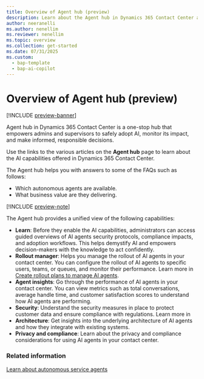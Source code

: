 ```yaml
---
title: Overview of Agent hub (preview)
description: Learn about the Agent hub in Dynamics 365 Contact Center and how it helps you manage all your autonomous agents in one place.
author: neeranelli
ms.author: nenellim
ms.reviewer: nenellim
ms.topic: overview 
ms.collection: get-started 
ms.date: 07/31/2025
ms.custom: 
  - bap-template
  - bap-ai-copilot
---
```


# Overview of Agent hub (preview)

[!INCLUDE [preview-banner](~/../shared-content/shared/preview-includes/preview-banner.md)]

Agent hub in Dynamics 365 Contact Center is a one-stop hub that empowers admins and supervisors to safely adopt AI, monitor its impact, and make informed, responsible decisions.

Use the links to the various articles on the **Agent hub** page to learn about the AI capabilities offered in Dynamics 365 Contact Center.

The Agent hub helps you with answers to some of the FAQs such as follows:

- Which autonomous agents are available.
- What business value are they delivering.

[!INCLUDE [preview-note](~/../shared-content/shared/preview-includes/preview-note-d365.md)]

The Agent hub provides a unified view of the following capabilities:

- **Learn**: Before they enable the AI capabilities, administrators can access guided overviews of AI agents security protocols, compliance impacts, and adoption workflows. This helps demystify AI and empowers decision-makers with the knowledge to act confidently.
- **Rollout manager**: Helps you manage the rollout of AI agents in your contact center. You can configure the rollout of AI agents to specific users, teams, or queues, and monitor their performance. Learn more in [Create rollout plans to manage AI agents](create-rollout-plans.md).
- **Agent insights**: Go through the performance of AI agents in your contact center. You can view metrics such as total conversations, average handle time, and customer satisfaction scores to understand how AI agents are performing.
- **Security**: Understand the security measures in place to protect customer data and ensure compliance with regulations. Learn more in 
- **Architecture**: Get insights into the underlying architecture of AI agents and how they integrate with existing systems.
- **Privacy and compliance**: Learn about the privacy and compliance considerations for using AI agents in your contact center.

### Related information

[Learn about autonomous service agents](autonomous-agents-overview.md)  

